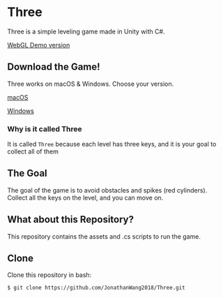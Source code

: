 # Three
Three is a simple leveling game made in Unity with C#. 

[WebGL Demo version](https://three.jonathan2018.repl.co/WebGL/)

## Download the Game!
Three works on macOS & Windows. Choose your version.

[macOS](https://three.jonathan2018.repl.co/three-updater/macOS/v2.0.5.zip)

[Windows](https://three.jonathan2018.repl.co/three-updater/Windows/v2.0.5.zip)

### Why is it called Three
It is called `Three` because each level has three keys, and it is your goal to collect all of them

## The Goal
The goal of the game is to avoid obstacles and spikes (red cylinders). Collect all the keys on the level, and you can move on.

## What about this Repository?
This repository contains the assets and .cs scripts to run the game.

## Clone
Clone this repository in bash:
```bash
$ git clone https://github.com/JonathanWang2018/Three.git
```
